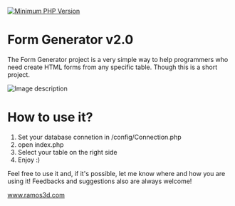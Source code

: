 [![Minimum PHP Version](https://img.shields.io/badge/php-%3E%3D%205.6-8892BF.svg?style=flat-circle)](https://php.net/)

# Form Generator v2.0

The Form Generator project is a very simple way to help programmers who need create HTML forms from any specific table. Though this is a short project.



![Image description](https://ramos3d.com/img/formGenerator.png)



# How to use it?
 1. Set your database connetion in /config/Connection.php
 2. open index.php
 3. Select your table on the right side
 4. Enjoy :)

Feel free to use it and, if it's possible, let me know where and how you are using it!
Feedbacks and suggestions also are always welcome!

www.ramos3d.com

